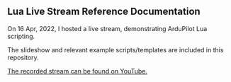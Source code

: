 ## Lua Live Stream Reference Documentation

On 16 Apr, 2022, I hosted a live stream, demonstrating ArduPilot Lua scripting.

The slideshow and relevant example scripts/templates are included in this repository.

[The recorded stream can be found on YouTube.](https://www.youtube.com/watch?v=UdXGXjigxAo)
